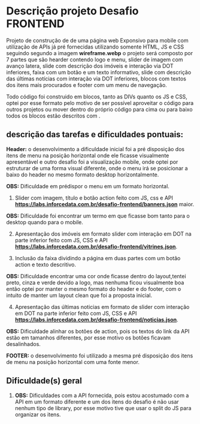 # Descrição projeto Desafio FRONTEND
Projeto de construção de de uma página web Exponsivo para mobile com utilização de APIs já pré fornecidas utilizando somente HTML, JS e CSS seguindo segundo a imagem **wireframe.webp** o projeto será composto por 7 partes que são hearder contendo logo e menu, slider de imagem com avanço latera, slide com descrição dos imóveis e interação via DOT inferiores, faixa com um botão e um texto informativo, slide com descrição das últimas notícias com interação via DOT inferiores, blocos com textos dos itens mais procurados e footer com um menu de navegação.

Todo código foi construido em blocos, tanto as DIVs quanto os JS e CSS, optei por esse formato pelo motivo de ser possível aproveitar o código para outros projetos ou mover dentro do próprio código para cima ou para baixo todos os blocos estão descritos com <!--ITEM numeo do bloco!-->.

## descrição das tarefas e dificuldades pontuais:
**Header:** o desenvolvimento a dificuldade inicial foi a pré disposição dos itens de menu na posição horizontal onde ele ficasse visualmente apresentável e outro desafio foi a visualização  mobile, onde optei por estruturar de uma forma visual diferente, onde o menu irá se posicionar a baixo do header no mesmo formato desktop horizontalmente.

**OBS:** Dificuldade em prédispor o menu em um formato horizontal.

1) Slider com imagem, título e botão action feito com JS, css e API **https://labs.inforcedata.com.br/desafio-frontend/banners.json** maior.

**OBS:** Dificuldade foi encontrar um termo em que ficasse bom tanto para o desktop quando para o mobile.

2) Apresentação dos imóveis em formato slider com interação em DOT na parte inferior feito com JS, CSS e API **https://labs.inforcedata.com.br/desafio-frontend/vitrines.json**.

3) Inclusão da faixa dividindo a página em duas partes com um botão action e texto descritivo.

**OBS:** Dificuldade encontrar uma cor onde ficasse dentro do layout,tentei preto, cinza e verde devido a logo, mas nenhuma ficou visualmente boa então optei por manter o mesmo formato do header e do footer, com o intuito de manter um layout clean que foi a proposta inicial.

4) Apresentação das últimas noticias em formato de slider com interação em DOT na parte inferior feito com JS, CSS e API **https://labs.inforcedata.com.br/desafio-frontend/noticias.json**.

**OBS:** Dificuldade alinhar os botões de action, pois os textos do link da API estão em tamanhos diferentes, por esse motivo os botões ficavam desalinhados.



**FOOTER:** o desenvolvimento foi utilizado a mesma pré disposição dos itens de menu na posição horizontal com uma fonte menor.


## Dificuldade(s) geral

1) **OBS:** Dificuldades com a API fornecida, pois estou acostumado com a API em um formato diferente e um dos itens do desafio é não usar nenhum tipo de library, por esse motivo tive que usar o split do JS para organizar os itens.